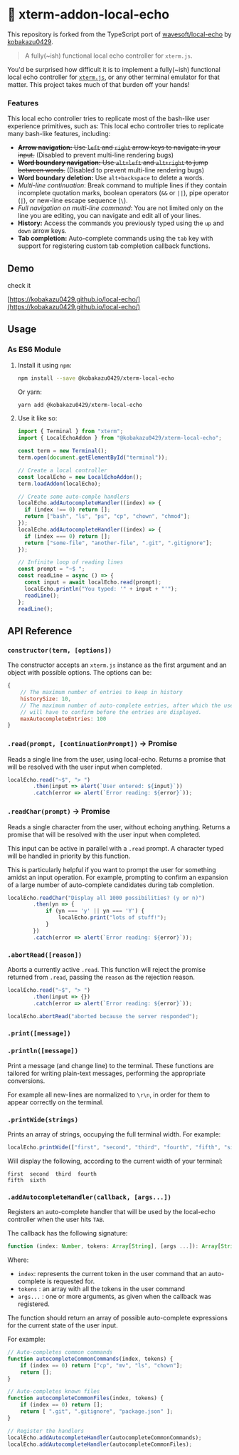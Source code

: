 # 📣 xterm-addon-local-echo 

This repository is forked from the TypeScript port of [wavesoft/local-echo](https://github.com/wavesoft/local-echo) by  [kobakazu0429](https://github.com/kobakazu0429/local-echo).

> A fully(~ish) functional local echo controller for `xterm.js`.

You'd be surprised how difficult it is to implement a fully(~ish) functional local echo controller for [`xterm.js`](https://github.com/xtermjs/xterm.js), or any other terminal emulator for that matter. This project takes much of that burden off your hands!

### Features

This local echo controller tries to replicate most of the bash-like user experience primitives, such as:
This local echo controller tries to replicate many bash-like features, including:

- ~~**Arrow navigation:** Use `left` and `right` arrow keys to navigate in your input.~~ (Disabled to prevent multi-line rendering bugs)
- ~~**Word boundary navigation:** Use `alt+left` and `alt+right` to jump between words.~~ (Disabled to prevent multi-line rendering bugs)
- **Word boundary deletion:** Use `alt+backspace` to delete a words.
- _Multi-line continuation_: Break command to multiple lines if they contain incomplete quotation marks, boolean operators (`&&` or `||`), pipe operator (`|`), or new-line escape sequence (`\`).
- _Full navigation on multi-line command_: You are not limited only on the line you are editing, you can navigate and edit all of your lines.
- **History:** Access the commands you previously typed using the `up` and `down` arrow keys.
- **Tab completion:** Auto-complete commands using the `tab` key with support for registering custom tab completion callback functions.

## Demo

check it

[https://kobakazu0429.github.io/local-echo/](https://kobakazu0429.github.io/local-echo/)

## Usage

### As ES6 Module

1. Install it using `npm`:

    ```sh
    npm install --save @kobakazu0429/xterm-local-echo
    ```

    Or yarn:

    ```sh
    yarn add @kobakazu0429/xterm-local-echo
    ```

2. Use it like so:

    ```js
    import { Terminal } from "xterm";
    import { LocalEchoAddon } from "@kobakazu0429/xterm-local-echo";

    const term = new Terminal();
    term.open(document.getElementById("terminal"));

    // Create a local controller
    const localEcho = new LocalEchoAddon();
    term.loadAddon(localEcho);

    // Create some auto-comple handlers
    localEcho.addAutocompleteHandler((index) => {
      if (index !== 0) return [];
      return ["bash", "ls", "ps", "cp", "chown", "chmod"];
    });
    localEcho.addAutocompleteHandler((index) => {
      if (index === 0) return [];
      return ["some-file", "another-file", ".git", ".gitignore"];
    });

    // Infinite loop of reading lines
    const prompt = "~$ ";
    const readLine = async () => {
      const input = await localEcho.read(prompt);
      localEcho.println("You typed: '" + input + "'");
      readLine();
    };
    readLine();
    ```

## API Reference

### `constructor(term, [options])`

The constructor accepts an `xterm.js` instance as the first argument and an object with possible options. The options can be:

```js
{
    // The maximum number of entries to keep in history
    historySize: 10,
    // The maximum number of auto-complete entries, after which the user
    // will have to confirm before the entries are displayed.
    maxAutocompleteEntries: 100
}
```

### `.read(prompt, [continuationPrompt])` -> Promise

Reads a single line from the user, using local-echo. Returns a promise that will be resolved with the user input when completed.

```js
localEcho.read("~$", "> ")
        .then(input => alert(`User entered: ${input}`))
        .catch(error => alert(`Error reading: ${error}`));
```

### `.readChar(prompt)` -> Promise

Reads a single character from the user, without echoing anything. Returns a promise that will be resolved with the user input when completed.

This input can be active in parallel with a `.read` prompt. A character typed will be handled in priority by this function.

This is particularly helpful if you want to prompt the user for something amidst an input operation. For example, prompting to confirm an expansion of a large number of auto-complete candidates during tab completion.

```js
localEcho.readChar("Display all 1000 possibilities? (y or n)")
        .then(yn => {
            if (yn === 'y' || yn === 'Y') {
                localEcho.print("lots of stuff!");
            }
        })
        .catch(error => alert(`Error reading: ${error}`));
```

### `.abortRead([reason])`

Aborts a currently active `.read`. This function will reject the promise returned from `.read`, passing the `reason` as the rejection reason.

```js
localEcho.read("~$", "> ")
        .then(input => {})
        .catch(error => alert(`Error reading: ${error}`));

localEcho.abortRead("aborted because the server responded");
```

### `.print([message])`
### `.println([message])`

Print a message (and change line) to the terminal. These functions are tailored for writing plain-text messages, performing the appropriate conversions.

For example all new-lines are normalized to `\r\n`, in order for them to appear correctly on the terminal.

### `.printWide(strings)`

Prints an array of strings, occupying the full terminal width. For example:

```js
localEcho.printWide(["first", "second", "third", "fourth", "fifth", "sixth"]);
```

Will display the following, according to the current width of your terminal:

```
first  second  third  fourth
fifth  sixth
```

### `.addAutocompleteHandler(callback, [args...])`

Registers an auto-complete handler that will be used by the local-echo controller when the user hits `TAB`.

The callback has the following signature:

```js
function (index: Number, tokens: Array[String], [args ...]): Array[String] 
```

Where:

* `index`: represents the current token in the user command that an auto-complete is requested for.
* `tokens` : an array with all the tokens in the user command
* `args...` : one or more arguments, as given when the callback was registered.

The function should return an array of possible auto-complete expressions for the current state of the user input.

For example:

```js
// Auto-completes common commands
function autocompleteCommonCommands(index, tokens) {
    if (index == 0) return ["cp", "mv", "ls", "chown"];
    return [];
}

// Auto-completes known files
function autocompleteCommonFiles(index, tokens) {
    if (index == 0) return [];
    return [ ".git", ".gitignore", "package.json" ];
}

// Register the handlers
localEcho.addAutocompleteHandler(autocompleteCommonCommands);
localEcho.addAutocompleteHandler(autocompleteCommonFiles);
```
